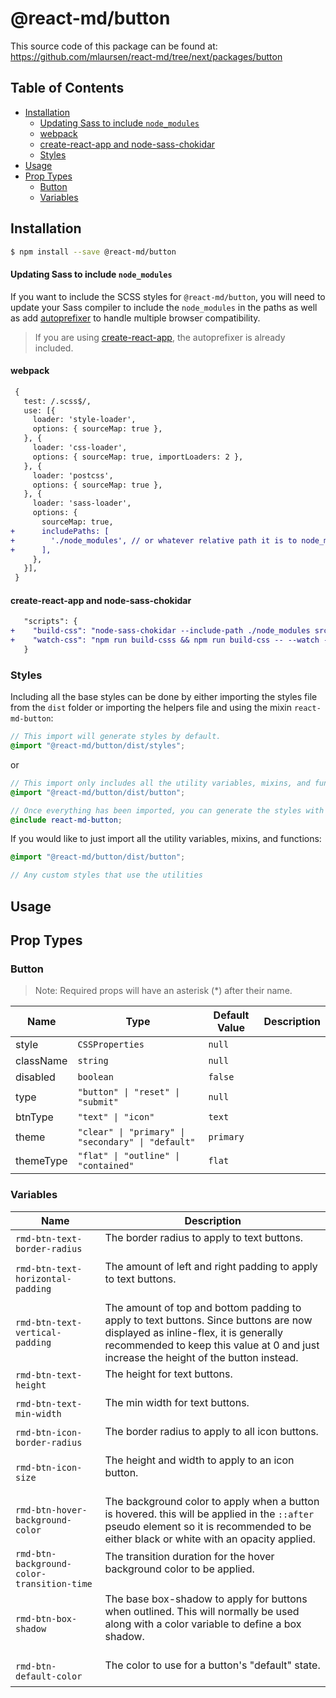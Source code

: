 # @react-md/button


This source code of this package can be found at: https://github.com/mlaursen/react-md/tree/next/packages/button

<!-- TOC_START -->
## Table of Contents
- [Installation](#installation)
    + [Updating Sass to include `node_modules`](#updating-sass-to-include-node_modules)
    + [webpack](#webpack)
    + [create-react-app and node-sass-chokidar](#create-react-app-and-node-sass-chokidar)
  * [Styles](#styles)
- [Usage](#usage)
- [Prop Types](#prop-types)
  * [Button](#button)
  * [Variables](#variables)
<!-- TOC_END -->

## Installation
```sh
$ npm install --save @react-md/button
```

#### Updating Sass to include `node_modules`
If you want to include the SCSS styles for `@react-md/button`, you will need to update your Sass compiler to include the `node_modules` in the paths as well as add [autoprefixer](https://github.com/postcss/autoprefixer) to handle multiple browser compatibility.

> If you are using [create-react-app](https://github.com/facebook/create-react-app), the autoprefixer is already included.

#### webpack
```diff
 {
   test: /.scss$/,
   use: [{
     loader: 'style-loader',
     options: { sourceMap: true },
   }, {
     loader: 'css-loader',
     options: { sourceMap: true, importLoaders: 2 },
   }, {
     loader: 'postcss',
     options: { sourceMap: true },
   }, {
     loader: 'sass-loader',
     options: {
       sourceMap: true,
+      includePaths: [
+        './node_modules', // or whatever relative path it is to node_modules
+      ],
     },
   }],
 }
```

#### create-react-app and node-sass-chokidar
```diff
   "scripts": {
+    "build-css": "node-sass-chokidar --include-path ./node_modules src/ -o src/",
+    "watch-css": "npm run build-csss && npm run build-css -- --watch --recursive"
   }
```

### Styles
Including all the base styles can be done by either importing the styles file from the `dist` folder or importing the helpers file and using the mixin `react-md-button`:

```scss
// This import will generate styles by default.
@import "@react-md/button/dist/styles";
```

or

```scss
// This import only includes all the utility variables, mixins, and functions.
@import "@react-md/button/dist/button";

// Once everything has been imported, you can generate the styles with the following mixin
@include react-md-button;
```

If you would like to just import all the utility variables, mixins, and functions:
```scss
@import "@react-md/button/dist/button";

// Any custom styles that use the utilities
```


## Usage
<!-- PROPS_START -->
## Prop Types
### Button


> Note: Required props will have an asterisk (*) after their name.

<table>
<thead>
<tr>
<th>Name</th>
<th>Type</th>
<th>Default Value</th>
<th>Description</th>
</tr>
</thead>
<tbody>
<tr>
<td>style</td>
<td><code>CSSProperties</code></td>
<td><code>null</code></td>
<td>

</td>
</tr>
<tr>
<td>className</td>
<td><code>string</code></td>
<td><code>null</code></td>
<td>

</td>
</tr>
<tr>
<td>disabled</td>
<td><code>boolean</code></td>
<td><code>false</code></td>
<td>

</td>
</tr>
<tr>
<td>type</td>
<td><code>"button" | "reset" | "submit"</code></td>
<td><code>null</code></td>
<td>

</td>
</tr>
<tr>
<td>btnType</td>
<td><code>"text" | "icon"</code></td>
<td><code>text</code></td>
<td>

</td>
</tr>
<tr>
<td>theme</td>
<td><code>"clear" | "primary" | "secondary" | "default"</code></td>
<td><code>primary</code></td>
<td>

</td>
</tr>
<tr>
<td>themeType</td>
<td><code>"flat" | "outline" | "contained"</code></td>
<td><code>flat</code></td>
<td>

</td>
</tr>
</tbody>
</table>


<!-- PROPS_END -->


<!-- SASSDOC_START -->

### Variables
<table>
<thead>
<tr>
<th>Name</th>
<th>Description</th>
</tr>
</thead>
<tbody>
<tr>
<td><code>rmd-btn-text-border-radius</code></td>
<td>The border radius to apply to text buttons.
<br /><br /></td>
</tr>
<tr>
<td><code>rmd-btn-text-horizontal-padding</code></td>
<td>The amount of left and right padding to apply to text buttons.
<br /><br /></td>
</tr>
<tr>
<td><code>rmd-btn-text-vertical-padding</code></td>
<td>The amount of top and bottom padding to apply to text buttons. Since buttons
are now displayed as inline-flex, it is generally recommended to keep this value
at 0 and just increase the height of the button instead.</td>
</tr>
<tr>
<td><code>rmd-btn-text-height</code></td>
<td>The height for text buttons.
<br /><br /></td>
</tr>
<tr>
<td><code>rmd-btn-text-min-width</code></td>
<td>The min width for text buttons.
<br /><br /></td>
</tr>
<tr>
<td><code>rmd-btn-icon-border-radius</code></td>
<td>The border radius to apply to all icon buttons.
<br /><br /></td>
</tr>
<tr>
<td><code>rmd-btn-icon-size</code></td>
<td>The height and width to apply to an icon button.
<br /><br /></td>
</tr>
<tr>
<td><code>rmd-btn-hover-background-color</code></td>
<td>The background color to apply when a button is hovered. this will be applied in the <code>::after</code>
pseudo element so it is recommended to be either black or white with an opacity applied.</td>
</tr>
<tr>
<td><code>rmd-btn-background-color-transition-time</code></td>
<td>The transition duration for the hover background color to be applied.
<br /><br /></td>
</tr>
<tr>
<td><code>rmd-btn-box-shadow</code></td>
<td>The base box-shadow to apply for buttons when outlined. This will normally be used along with a color variable
to define a box shadow.
<br /><br /></td>
</tr>
<tr>
<td><code>rmd-btn-default-color</code></td>
<td>The color to use for a button's "default" state.
<br /><br /></td>
</tr>
</tbody>
</table>

<!-- SASSDOC_END -->

